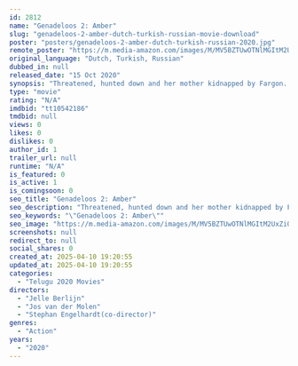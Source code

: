 ```yaml
---
id: 2812
name: "Genadeloos 2: Amber"
slug: "genadeloos-2-amber-dutch-turkish-russian-movie-download"
poster: "posters/genadeloos-2-amber-dutch-turkish-russian-2020.jpg"
remote_poster: "https://m.media-amazon.com/images/M/MV5BZTUwOTNlMGItM2UxZi00YzZjLWI0NmQtZWUyNDJjNjJhYzhlXkEyXkFqcGdeQXVyNzY4NDgzMDY@._V1_SX300.jpg"
original_language: "Dutch, Turkish, Russian"
dubbed_in: null
released_date: "15 Oct 2020"
synopsis: "Threatened, hunted down and her mother kidnapped by Fargon. Merciless, Amber strikes back. This time with some very unexpected help. Will she survive once again? Will she find her mother? A new dangerous game starts."
type: "movie"
rating: "N/A"
imdbid: "tt10542186"
tmdbid: null
views: 0
likes: 0
dislikes: 0
author_id: 1
trailer_url: null
runtime: "N/A"
is_featured: 0
is_active: 1
is_comingsoon: 0
seo_title: "Genadeloos 2: Amber"
seo_description: "Threatened, hunted down and her mother kidnapped by Fargon. Merciless, Amber strikes back. This time with some very unexpected help. Will she survive once again? Will she find her mother? A new dangerous game starts."
seo_keywords: "\"Genadeloos 2: Amber\""
seo_image: "https://m.media-amazon.com/images/M/MV5BZTUwOTNlMGItM2UxZi00YzZjLWI0NmQtZWUyNDJjNjJhYzhlXkEyXkFqcGdeQXVyNzY4NDgzMDY@._V1_SX300.jpg"
screenshots: null
redirect_to: null
social_shares: 0
created_at: 2025-04-10 19:20:55
updated_at: 2025-04-10 19:20:55
categories:
  - "Telugu 2020 Movies"
directors:
  - "Jelle Berlijn"
  - "Jos van der Molen"
  - "Stephan Engelhardt(co-director)"
genres:
  - "Action"
years:
  - "2020"
---
```

